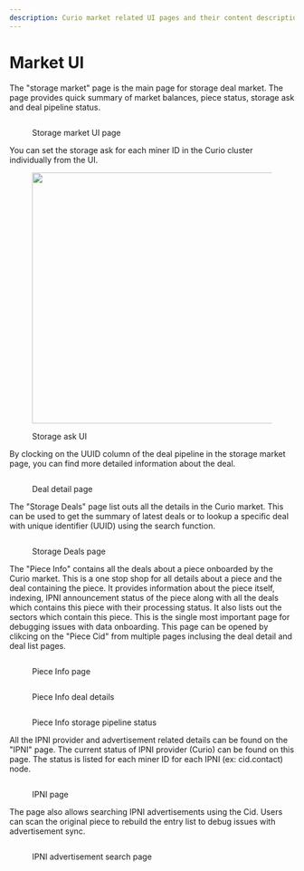 ```yaml
---
description: Curio market related UI pages and their content description
---
```


# Market UI

The "storage market" page is the main page for storage deal market. The page provides quick summary of market balances, piece status, storage ask and deal pipeline status.

<figure><img src="../.gitbook/assets/market_page.png" alt=""><figcaption><p>Storage market UI page</p></figcaption></figure>

You can set the storage ask for each miner ID in the Curio cluster individually from the UI.

<figure><img src="../.gitbook/assets/storage_ask.png" alt="" width="443"><figcaption><p>Storage ask UI</p></figcaption></figure>

By clocking on the UUID column of the deal pipeline in the storage market page, you can find more detailed information about the deal.

<figure><img src="../.gitbook/assets/deal_details.png" alt=""><figcaption><p>Deal detail page</p></figcaption></figure>

The "Storage Deals" page list outs all the details in the Curio market. This can be used to get the summary of latest deals or to lookup a specific deal with unique identifier (UUID) using the search function.

<figure><img src="../.gitbook/assets/deal_list.png" alt=""><figcaption><p>Storage Deals page</p></figcaption></figure>

The "Piece Info" contains all the deals about a piece onboarded by the Curio market. This is a one stop shop for all details about a piece and the deal containing the piece. It provides information about the piece itself, indexing, IPNI announcement status of the piece along with all the deals which contains this piece with their processing status. It also lists out the sectors which contain this piece. This is the single most important page for debugging issues with data onboarding. This page can be opened by clikcing on the "Piece Cid" from multiple pages inclusing the deal detail and deal list pages.

<figure><img src="../.gitbook/assets/piece_info_1.png" alt=""><figcaption><p>Piece Info page</p></figcaption></figure>

<figure><img src="../.gitbook/assets/piece_info3.png" alt=""><figcaption><p>Piece Info deal details</p></figcaption></figure>

<figure><img src="../.gitbook/assets/piece_info2.png" alt=""><figcaption><p>Piece Info storage pipeline status</p></figcaption></figure>

All the IPNI provider and advertisement related details can be found on the "IPNI" page. The current status of IPNI provider (Curio) can be found on this page. The status is listed for each miner ID for each IPNI (ex: cid.contact) node.

<figure><img src="../.gitbook/assets/ipni_provider.png" alt=""><figcaption><p>IPNI page</p></figcaption></figure>

The page also allows searching IPNI advertisements using the Cid. Users can scan the original piece to rebuild the entry list to debug issues with advertisement sync.&#x20;

<figure><img src="../.gitbook/assets/ipni_ad.png" alt=""><figcaption><p>IPNI advertisement search page</p></figcaption></figure>
